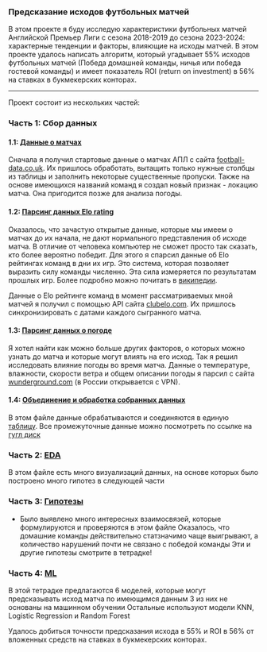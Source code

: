 ### Предсказание исходов футбольных матчей 
В этом проекте я буду исследую характеристики футбольных матчей Английской Премьер Лиги с сезона 2018-2019 до сезона 2023-2024: характерные тенденции и факторы, влияющие на исходы матчей. В этом проекте удалось написать алгоритм, который угадывает 55% исходов футбольных матчей (Победа домашней команды, ничья или победа гостевой команды) и имеет показатель ROI (return on investment) в 56% на ставках в букмекерских конторах.
___
Проект состоит из нескольких частей:

### Часть 1: Сбор данных

#### 1.1: [Данные о матчах](https://github.com/Zianielir/Football-EPL-2018-2024-Data-Analysis/blob/main/%5B1%5D%20Data_acquisition.ipynb)
Сначала я получил стартовые данные о матчах АПЛ с сайта [football-data.co.uk](https://football-data.co.uk/). Их пришлось обработать, вытащить только нужные столбцы из таблицы
и заполнить некоторые существенные пропуски. Также на основе имеющихся названий команд я создал новый признак - локацию матча. Она пригодится позже для анализа погоды.

#### 1.2: [Парсинг данных Elo rating](https://github.com/Zianielir/Football-EPL-2018-2024-Data-Analysis/blob/main/%5B2%5D%20Parser%20elo%20rating.ipynb)
Оказалось, что зачастую открытые данные, которые мы имеем о матчах до их начала, не дают нормального представления об исходе матча. В отличие от человека компьютер не сможет просто так
сказать, кто более вероятно победит. Для этого я спарсил данные об Elo рейтингах команд в дни их игр. Это система, которая позволяет выразить силу команды численно.
Эта сила измеряется по результатам прошлых игр. Более подробно можно почитать в [википедии](https://ru.wikipedia.org/wiki/%D0%A0%D0%B5%D0%B9%D1%82%D0%B8%D0%BD%D0%B3_%D0%AD%D0%BB%D0%BE).

Данные о Elo рейтинге команд в момент рассматриваемых мной матчей я получил с помощью API сайта [clubelo.com](http://clubelo.com). Их пришлось синхронизировать с датами каждого сыгранного
матча. 

#### 1.3: [Парсинг данных о погоде](https://github.com/Zianielir/Football-EPL-2018-2024-Data-Analysis/blob/main/%5B3%5D%20Parser%20weather.ipynb)
Я хотел найти как можно больше других факторов, о которых можно узнать до матча и которые могут влиять на его исход. Так я решил исследовать влияние погоды во время матча.
Данные о температуре, влажности, скорости ветра и общем описании погоды я парсил c сайта [wunderground.com](https://www.wunderground.com) (в России открывается с VPN). 

#### 1.4: [Объединение и обработка собранных данных](https://github.com/Zianielir/Football-EPL-2018-2024-Data-Analysis/blob/main/%5B4%5D%20Data_merge.ipynb)
В этом файле данные обрабатываются и соединяются в единую [таблицу](https://github.com/Zianielir/Football-EPL-2018-2024-Data-Analysis/blob/main/EPL_data_after_EDA.csv).
Все промежуточные данные можно посмотреть по ссылке на [гугл диск](https://drive.google.com/drive/folders/1d1S0_mqFa4Ew_us3kP7FMiBkaUdEooSW?usp=sharing)

### Часть 2: [EDA](https://github.com/Zianielir/Football-EPL-2018-2024-Data-Analysis/blob/main/%5B5%5D%20EDA.ipynb)
В этом файле есть много визуализаций данных, на основе которых было построено много гипотез в следующей части

### Часть 3: [Гипотезы](https://github.com/Zianielir/Football-EPL-2018-2024-Data-Analysis/blob/main/%5B6%5DHypotheses.ipynb)
- Было выявлено много интересных взаимосвязей, которые формулируются и проверяются в этом файле
Оказалось, что домашние команды действительно статзначимо чаще выигрывают, а количество нарушений почти не связано с победой команды
Эти и другие гипотезы смотрите в тетрадке!

### Часть 4: [ML](https://github.com/Zianielir/Football-EPL-2018-2024-Data-Analysis/blob/main/%5B7%5DML.ipynb)
В этой тетрадке предлагаются 6 моделей, которые могут предсказывать исход матча по имеющимся данным
3 из них не основаны на машинном обучении
Остальные используют модели KNN, Logistic Regression и Random Forest

Удалось добиться точности предсказания исхода в 55% и ROI в 56% от вложенных средств на ставках в букмекерских конторах.







